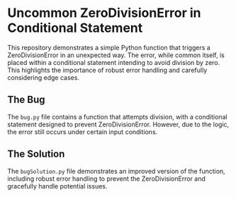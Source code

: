 # Uncommon ZeroDivisionError in Conditional Statement

This repository demonstrates a simple Python function that triggers a ZeroDivisionError in an unexpected way.  The error, while common itself, is placed within a conditional statement intending to avoid division by zero.  This highlights the importance of robust error handling and carefully considering edge cases.

## The Bug

The `bug.py` file contains a function that attempts division, with a conditional statement designed to prevent ZeroDivisionError. However, due to the logic, the error still occurs under certain input conditions.

## The Solution

The `bugSolution.py` file demonstrates an improved version of the function, including robust error handling to prevent the ZeroDivisionError and gracefully handle potential issues.
